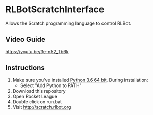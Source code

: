 # RLBotScratchInterface
Allows the Scratch programming language to control RLBot.

## Video Guide

https://youtu.be/3e-n52_Tb6k

## Instructions

1. Make sure you've installed [Python 3.6 64 bit](https://www.python.org/ftp/python/3.6.5/python-3.6.5-amd64.exe). During installation:
   - Select "Add Python to PATH"
1. Download this repository
1. Open Rocket League
1. Double click on run.bat
1. Visit http://scratch.rlbot.org
